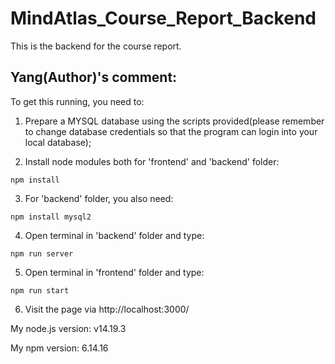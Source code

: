 # MindAtlas_Course_Report_Backend

This is the backend for the course report.

## Yang(Author)'s comment:

To get this running, you need to:

1. Prepare a MYSQL database using the scripts provided(please remember to change database credentials so that the program can login into your local database);


2. Install node modules both for 'frontend' and 'backend' folder:

```
npm install
```

3. For 'backend' folder, you also need:
```
npm install mysql2
```

4. Open terminal in 'backend' folder and type:
```
npm run server
```

5. Open terminal in 'frontend' folder and type:
```
npm run start
```

6. Visit the page via http://localhost:3000/

My node.js version: v14.19.3

My npm version: 6.14.16

